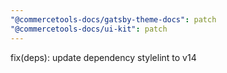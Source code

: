 ```yaml
---
"@commercetools-docs/gatsby-theme-docs": patch
"@commercetools-docs/ui-kit": patch
---
```


fix(deps): update dependency stylelint to v14
